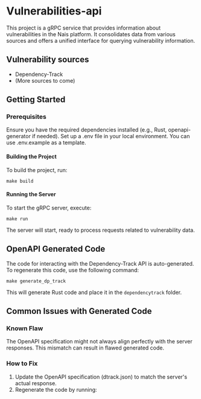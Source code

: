 # Vulnerabilities-api

This project is a gRPC service that provides information about vulnerabilities in the Nais platform. It consolidates
data from various sources and offers a unified interface for querying vulnerability information.

## Vulnerability sources

* Dependency-Track
* (More sources to come)

## Getting Started

### Prerequisites

Ensure you have the required dependencies installed (e.g., Rust, openapi-generator if needed).
Set up a .env file in your local environment. You can use .env.example as a template.

#### Building the Project

To build the project, run:

```shell
make build
```

#### Running the Server

To start the gRPC server, execute:

```shell
make run
```

The server will start, ready to process requests related to vulnerability data.

## OpenAPI Generated Code

The code for interacting with the Dependency-Track API is auto-generated.
To regenerate this code, use the following command:

```shell
make generate_dp_track
```

This will generate Rust code and place it in the `dependencytrack` folder.

## Common Issues with Generated Code

### Known Flaw

The OpenAPI specification might not always align perfectly with the server responses. This mismatch can result in flawed
generated code.

### How to Fix

1. Update the OpenAPI specification (dtrack.json) to match the server's actual response.
2. Regenerate the code by running:
